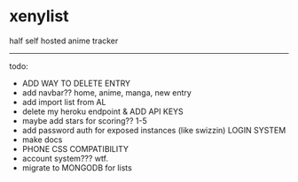 # xenylist
half self hosted anime tracker

________________

todo:
- ADD WAY TO DELETE ENTRY
- add navbar?? home, anime, manga, new entry
- add import list from AL 
- delete my heroku endpoint & ADD API KEYS 
- maybe add stars for scoring?? 1-5
- add password auth for exposed instances (like swizzin) LOGIN SYSTEM 
- make docs 
- PHONE CSS COMPATIBILITY
- account system??? wtf.
- migrate to MONGODB for lists

